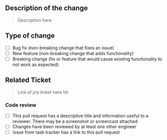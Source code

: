 ## Description of the change

> Description here

## Type of change
- [ ] Bug fix (non-breaking change that fixes an issue)
- [ ] New feature (non-breaking change that adds functionality)
- [ ] Breaking change (fix or feature that would cause existing functionality to not work as expected)

## Related Ticket

> Link of jira ticket here
hh
### Code review

- [ ] This pull request has a descriptive title and information useful to a reviewer. There may be a screenshot or screencast attached
- [ ] Changes have been reviewed by at least one other engineer
- [ ] Issue from task tracker has a link to this pull request
